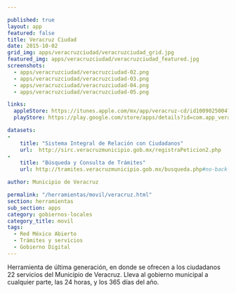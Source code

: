 ```yaml
---

published: true
layout: app
featured: false
title: Veracruz Ciudad
date: 2015-10-02
grid_img: apps/veracruzciudad/veracruzciudad_grid.jpg
featured_img: apps/veracruzciudad/veracruzciudad_featured.jpg
screenshots:
  - apps/veracruzciudad/veracruzciudad-02.png
  - apps/veracruzciudad/veracruzciudad-03.png
  - apps/veracruzciudad/veracruzciudad-04.png
  - apps/veracruzciudad/veracruzciudad-05.png

links:
  appleStore: https://itunes.apple.com/mx/app/veracruz-cd/id1009025004?mt=8
  playStore: https://play.google.com/store/apps/details?id=com.app_veracruzdigital.layout

datasets:
-
    title: "Sistema Integral de Relación con Ciudadanos"
    url:  http://sirc.veracruzmunicipio.gob.mx/registraPeticion2.php
-
    title: "Búsqueda y Consulta de Trámites"
    url: http://tramites.veracruzmunicipio.gob.mx/busqueda.php#no-back-button

author: Municipio de Veracruz

permalink: "/herramientas/movil/veracruz.html"
section: herramientas
sub_section: apps
category: gobiernos-locales
category_title: movil
tags:
  - Red México Abierto
  - Trámites y servicios
  - Gobierno Digital
---
```


Herramienta de última generación, en donde se ofrecen a los ciudadanos 22 servicios del Municipio de Veracruz. Lleva al gobierno municipal a cualquier parte, las 24 horas, y los 365 días del año.
